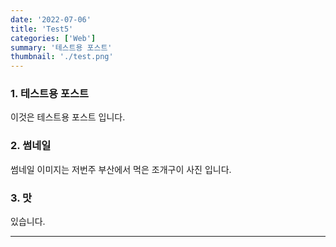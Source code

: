 ```yaml
---
date: '2022-07-06'
title: 'Test5'
categories: ['Web']
summary: '테스트용 포스트'
thumbnail: './test.png'
---
```


### 1. 테스트용 포스트

이것은 테스트용 포스트 입니다.

### 2. 썸네일

썸네일 이미지는 저번주 부산에서 먹은 조개구이 사진 입니다.

### 3. 맛

있습니다.

---
